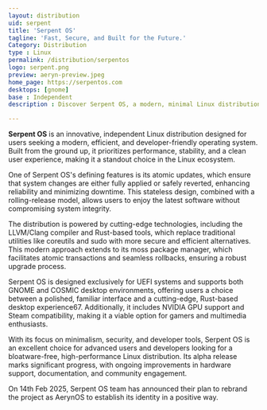 ```yaml
---
layout: distribution
uid: serpent
title: 'Serpent OS'
tagline: 'Fast, Secure, and Built for the Future.'
Category: Distribution
type : Linux
permalink: /distribution/serpentos
logo: serpent.png
preview: aeryn-preview.jpeg
home_page: https://serpentos.com
desktops: [gnome]
base : Independent
description : Discover Serpent OS, a modern, minimal Linux distribution with atomic updates, UEFI support, and developer-friendly tools. Perfect for gamers, developers, and Linux enthusiasts. Explore now!

---
```


**Serpent OS** is an innovative, independent Linux distribution designed for users seeking a modern, efficient, and developer-friendly operating system. Built from the ground up, it prioritizes performance, stability, and a clean user experience, making it a standout choice in the Linux ecosystem.

One of Serpent OS's defining features is its atomic updates, which ensure that system changes are either fully applied or safely reverted, enhancing reliability and minimizing downtime. This stateless design, combined with a rolling-release model, allows users to enjoy the latest software without compromising system integrity.

The distribution is powered by cutting-edge technologies, including the LLVM/Clang compiler and Rust-based tools, which replace traditional utilities like coreutils and sudo with more secure and efficient alternatives. This modern approach extends to its moss package manager, which facilitates atomic transactions and seamless rollbacks, ensuring a robust upgrade process.

Serpent OS is designed exclusively for UEFI systems and supports both GNOME and COSMIC desktop environments, offering users a choice between a polished, familiar interface and a cutting-edge, Rust-based desktop experience67. Additionally, it includes NVIDIA GPU support and Steam compatibility, making it a viable option for gamers and multimedia enthusiasts.

With its focus on minimalism, security, and developer tools, Serpent OS is an excellent choice for advanced users and developers looking for a bloatware-free, high-performance Linux distribution. Its alpha release marks significant progress, with ongoing improvements in hardware support, documentation, and community engagement.

On 14th Feb 2025, Serpent OS team has announced their plan to rebrand the project as AerynOS to establish its identity in a positive way.
